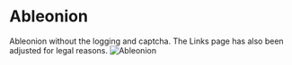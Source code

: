 # Ableonion
Ableonion without the logging and captcha.
The Links page has also been adjusted for legal reasons.
![Ableonion](https://i.ibb.co/8DZDBDYx/Ableonion.png)
